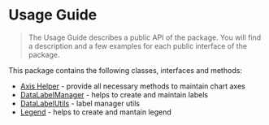 # Usage Guide
> The Usage Guide describes a public API of the package. You will find a description and a few examples for each public interface of the package.

This package contains the following classes, interfaces and methods:

* [Axis Helper](../api/axis-helper.md) - provide all necessary methods to maintain chart axes
* [DataLabelManager](../api/data-label-manager.md) - helps to create and maintain labels
* [DataLabelUtils](../api/data-label-utils.md) - label manager utils
* [Legend](../api/legend.md) - helps to create and mantain legend

